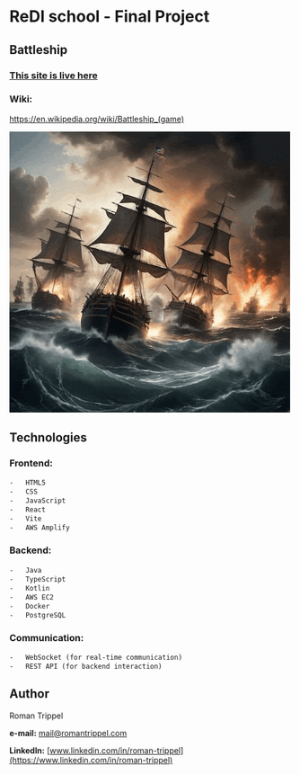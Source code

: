 # ReDI school - Final Project

## Battleship
### [This site is live here](https://game.romantrippel.com/)

### Wiki:
https://en.wikipedia.org/wiki/Battleship_(game)

[![ScreenShot](public/assets/images/main-gif.gif)](https://game.romantrippel.com/)


## Technologies

### Frontend:
    -   HTML5
    -   CSS
    -   JavaScript
    -   React
    -   Vite
    -   AWS Amplify


### Backend:
    -   Java
    -   TypeScript
    -   Kotlin
    -   AWS EC2
    -   Docker
    -   PostgreSQL

### Communication:
    -   WebSocket (for real-time communication)
    -   REST API (for backend interaction)

## Author

Roman Trippel

**e-mail:** [mail@romantrippel.com](mailto:mail@romantrippel.com)


**LinkedIn:** [www.linkedin.com/in/roman-trippel](https://www.linkedin.com/in/roman-trippel)